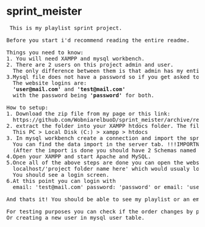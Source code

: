 # sprint_meister
 <pre>
 This is my playlist sprint project.

Before you start i'd recommend reading the entire readme.

Things you need to know:
1. You will need XAMPP and mysql workbench.
2. There are 2 users on this project admin and user. 
  The only difference between them is that admin has my entire spotify playlist.
3.Mysql file does not have a password so if you get asked to enter just leave it blank.
  The website logins are: 
  <b>'user@mail.com'</b> and <b>'test@mail.com'</b> 
  with the password being <b>'password'</b> for both.

How to setup:
1. Download the zip file from my page or this link:
  https://github.com/WobniarelbuoD/sprint_meister/archive/refs/heads/main.zip.
2. extract the folder into your XAMPP htdocs folder. The file is usualy located in:
  This PC > Local Disk (C:) > xampp > htdocs
3. In mysql workbench create a connection and import the sprint_table.sql as a self contained file.
  You can find the data import in the server tab. !!!IMPORTNANT!!! ----> Import from self-Contained-File. 
  (After the import is done you should have 2 Schemas named 'new_prank' and 'user').
4.Open your XAMPP and start Apache and MySQL.
5.Once all of the above steps are done you can open the website by writing: 
  localhost/'project folder name here' which would usualy look like this: localhost/sprint_meister-main .
  You should see a login screen.
6.At this point you can login with
  email: 'test@mail.com' password: 'password' or email: 'user@mail.com' password: 'password'

And thats it! You should be able to see my playlist or an empty playlist and start adding you own songs!

For testing purposes you can check if the order changes by pressing on the Song name for example.
Or creating a new user in mysql user table.

</pre>
